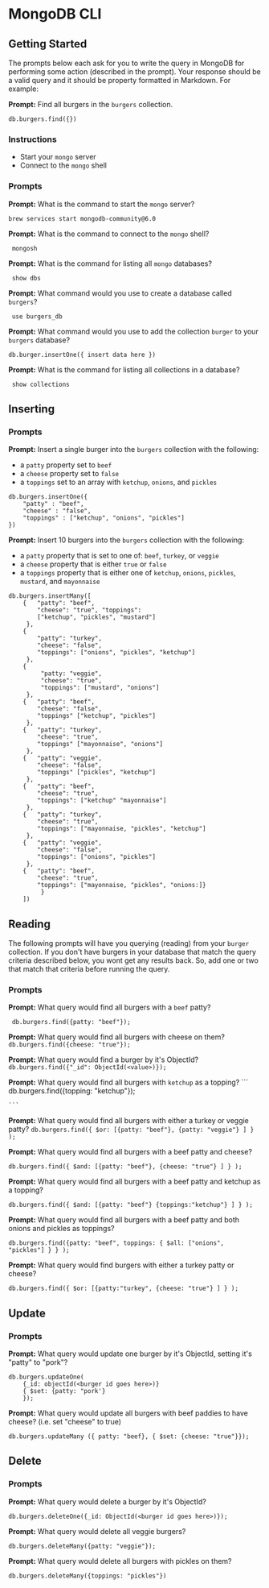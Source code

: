 # MongoDB CLI

## Getting Started

The prompts below each ask for you to write the query in MongoDB for performing
some action (described in the prompt). Your response should be a valid query and
it should be property formatted in Markdown. For example:

**Prompt:** Find all burgers in the `burgers` collection.

```
db.burgers.find({})

```

### Instructions

* Start your `mongo` server
* Connect to the `mongo` shell

### Prompts

**Prompt:** What is the command to start the `mongo` server?
 ```
 brew services start mongodb-community@6.0
 
 ```


**Prompt:** What is the command to connect to the `mongo` shell?
```
 mongosh

```
**Prompt:** What is the command for listing all `mongo` databases?
```
 show dbs

```
**Prompt:** What command would you use to create a database called `burgers`?
 ``` 
  use burgers_db

```

**Prompt:** What command would you use to add the collection `burger` to your
`burgers` database?

```
db.burger.insertOne({ insert data here })

```
**Prompt:** What is the command for listing all collections in a database?
```
 show collections

```

## Inserting

### Prompts

**Prompt:** Insert a single burger into the `burgers` collection with the
following:

* a `patty` property set to `beef`
* a `cheese` property set to `false`
* a `toppings` set to an array with `ketchup`, `onions`, and `pickles`
```
db.burgers.insertOne({
    "patty" : "beef",
    "cheese" : "false",
    "toppings" : ["ketchup", "onions", "pickles"]
})
```




**Prompt:** Insert 10 burgers into the `burgers` collection with the following:

* a `patty` property that is set to one of: `beef`, `turkey`, or `veggie`
* a `cheese` property that is either `true` or `false`
* a `toppings` property that is either one of `ketchup`, `onions`, `pickles`,
  `mustard`, and `mayonnaise`
```
db.burgers.insertMany([
    {   "patty": "beef",  
        "cheese": "true", "toppings":
        ["ketchup", "pickles", "mustard"] 
     },
    {  
        "patty": "turkey",
        "cheese": "false", 
        "toppings": ["onions", "pickles", "ketchup"] 
     },
    {  
         "patty: "veggie", 
         "cheese": "true", 
         "toppings": ["mustard", "onions"] 
     },
    {   "patty": "beef", 
        "cheese": "false",
        "toppings" ["ketchup", "pickles"] 
     },
    {   "patty": "turkey", 
        "cheese": "true", 
        "toppings" ["mayonnaise", "onions"] 
     },
    {   "patty": "veggie", 
        "cheese": "false",
        "toppings" ["pickles", "ketchup"] 
     },
    {   "patty": "beef", 
        "cheese": "true", 
        "toppings": ["ketchup" "mayonnaise"] 
     },
    {   "patty": "turkey", 
        "cheese": "true", 
        "toppings": ["mayonnaise, "pickles", "ketchup"] 
     },
    {   "patty": "veggie", 
        "cheese": "false", 
        "toppings": ["onions", "pickles"] 
     },
    {   "patty": "beef", 
        "cheese": "true", 
        "toppings": ["mayonnaise, "pickles", "onions:]}
         }
    ])
```



## Reading

The following prompts will have you querying (reading) from your `burger`
collection. If you don't have burgers in your database that match the query
criteria described below, you wont get any results back. So, add one or two that
match that criteria before running the query.

### Prompts

**Prompt:** What query would find all burgers with a `beef` patty?
   ```
    db.burgers.find({patty: "beef"});
   
   ```

**Prompt:** What query would find all burgers with cheese on them?
    ```
    db.burgers.find({cheese: "true"});
    ```


**Prompt:** What query would find a burger by it's ObjectId?
    ```
    db.burgers.find({"_id": ObjectId(<value>)});
    ```

**Prompt:** What query would find all burgers with `ketchup` as a topping?
    ```
      db.burgers.find({topping: "ketchup"});
    
    ```

**Prompt:** What query would find all burgers with either a turkey or veggie
patty?
    ```
    db.burgers.find({ $or: [{patty: "beef"}, {patty: "veggie"} ] } );
    ```

**Prompt:** What query would find all burgers with a beef patty and cheese?
```
db.burgers.find({ $and: [{patty: "beef"}, {cheese: "true"} ] } );
```

**Prompt:** What query would find all burgers with a beef patty and ketchup as
a topping?
```
db.burgers.find({ $and: [{patty: "beef"} {toppings:"ketchup"} ] } );
```
**Prompt:** What query would find all burgers with a beef patty and both onions
and pickles as toppings?
```
db.burgers.find({patty: "beef", toppings: { $all: ["onions", "pickles"] } } );
```
**Prompt:** What query would find burgers with either a turkey patty or cheese?
```
db.burgers.find({ $or: [{patty:"turkey", {cheese: "true"} ] } );
```
## Update

### Prompts

**Prompt:** What query would update one burger by it's ObjectId, setting it's
"patty" to "pork"?
```
db.burgers.updateOne(
    {_id: objectId(<burger id goes here>)}
    { $set: {patty: "pork'}
    });
```

**Prompt:** What query would update all burgers with beef paddies to have
cheese? (i.e. set "cheese" to true)
```
db.burgers.updateMany ({ patty: "beef}, { $set: {cheese: "true"}});
```


## Delete

### Prompts

**Prompt:** What query would delete a burger by it's ObjectId?
```
db.burgers.deleteOne({_id: ObjectId(<burger id goes here>)});
```
**Prompt:** What query would delete all veggie burgers?
```
db.burgers.deleteMany({patty: "veggie"});
```
**Prompt:** What query would delete all burgers with pickles on them?
```
db.burgers.deleteMany({toppings: "pickles"})
```